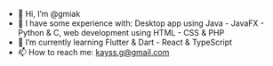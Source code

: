 - 👋 Hi, I’m @gmiak
- 👀 I have some experience with: Desktop app using Java - JavaFX - Python & C, web development using HTML - CSS & PHP 
- 🌱 I’m currently learning Flutter & Dart - React & TypeScript
- 📫 How to reach me: kayss.g@gmail.com

<!---
gmiak/gmiak is a ✨ special ✨ repository because its `README.md` (this file) appears on your GitHub profile.
You can click the Preview link to take a look at your changes.
--->
